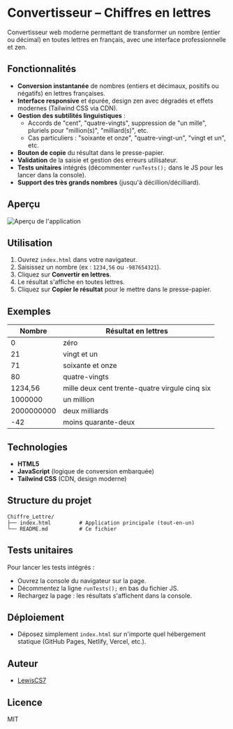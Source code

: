 # Convertisseur – Chiffres en lettres

Convertisseur web moderne permettant de transformer un nombre (entier ou décimal) en toutes lettres en français, avec une interface professionnelle et zen.

## Fonctionnalités

- **Conversion instantanée** de nombres (entiers et décimaux, positifs ou négatifs) en lettres françaises.
- **Interface responsive** et épurée, design zen avec dégradés et effets modernes (Tailwind CSS via CDN).
- **Gestion des subtilités linguistiques** :
  - Accords de "cent", "quatre-vingts", suppression de "un mille", pluriels pour "million(s)", "milliard(s)", etc.
  - Cas particuliers : "soixante et onze", "quatre-vingt-un", "vingt et un", etc.
- **Bouton de copie** du résultat dans le presse-papier.
- **Validation** de la saisie et gestion des erreurs utilisateur.
- **Tests unitaires** intégrés (décommenter `runTests();` dans le JS pour les lancer dans la console).
- **Support des très grands nombres** (jusqu'à décillion/décilliard).

## Aperçu

![Aperçu de l'application](https://user-images.githubusercontent.com/0000000/placeholder.png)

## Utilisation

1. Ouvrez `index.html` dans votre navigateur.
2. Saisissez un nombre (ex : `1234,56` ou `-987654321`).
3. Cliquez sur **Convertir en lettres**.
4. Le résultat s'affiche en toutes lettres.
5. Cliquez sur **Copier le résultat** pour le mettre dans le presse-papier.

## Exemples

| Nombre         | Résultat en lettres                                 |
|---------------|-----------------------------------------------------|
| 0             | zéro                                               |
| 21            | vingt et un                                        |
| 71            | soixante et onze                                   |
| 80            | quatre-vingts                                      |
| 1234,56       | mille deux cent trente-quatre virgule cinq six      |
| 1000000       | un million                                         |
| 2000000000    | deux milliards                                     |
| -42           | moins quarante-deux                                |

## Technologies

- **HTML5**
- **JavaScript** (logique de conversion embarquée)
- **Tailwind CSS** (CDN, design moderne)

## Structure du projet

```
Chiffre_Lettre/
├── index.html         # Application principale (tout-en-un)
└── README.md          # Ce fichier
```

## Tests unitaires

Pour lancer les tests intégrés :
- Ouvrez la console du navigateur sur la page.
- Décommentez la ligne `runTests();` en bas du fichier JS.
- Rechargez la page : les résultats s'affichent dans la console.

## Déploiement

- Déposez simplement `index.html` sur n'importe quel hébergement statique (GitHub Pages, Netlify, Vercel, etc.).

## Auteur

- [LewisCS7](https://github.com/LewisCS7)

## Licence

MIT
